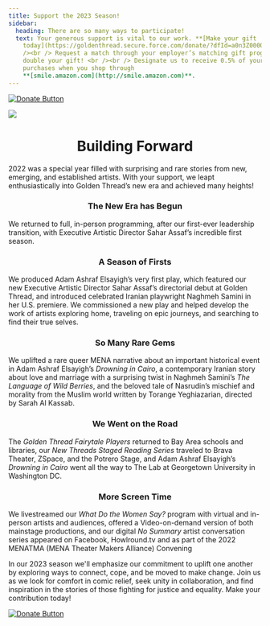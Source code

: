 ```yaml
---
title: Support the 2023 Season!
sidebar:
  heading: There are so many ways to participate!
  text: Your generous support is vital to our work. **[Make your gift
    today](https://goldenthread.secure.force.com/donate/?dfId=a0n3Z00000tn4RsQAI)**.	 <br
    /><br /> Request a match through your employer’s matching gift program and
    double your gift! <br /><br /> Designate us to receive 0.5% of your Amazon
    purchases when you shop through
    **[smile.amazon.com](http://smile.amazon.com)**.
---
```

[![Donate Button](/img/archive/2015/03/Donate-Button-400.jpg)](https://goldenthread.secure.force.com/donate/?dfId=a0n3Z00000tn4RsQAI)

![](/img/archive/2015/03/20thAnniversary-Line-1024x36.jpg)

# <center>Building Forward</center>

2022 was a special year filled with surprising and rare stories from new, emerging, and established artists. With your support, we leapt enthusiastically into Golden Thread’s new era and achieved many heights!

### **<center>The New Era has Begun<center>**

We returned to full, in-person programming, after our first-ever leadership transition, with Executive Artistic Director Sahar Assaf’s incredible first season.

### **<center>**A Season of Firsts**<center>**

We produced Adam Ashraf Elsayigh’s very first play, which featured our new Executive Artistic Director Sahar Assaf’s directorial debut at Golden Thread, and introduced celebrated Iranian playwright Naghmeh Samini in her U.S. premiere. We commissioned a new play and helped develop the work of artists exploring home, traveling on epic journeys, and searching to find their true selves.

### **<center>**So Many Rare Gems**<center>**

We uplifted a rare queer MENA narrative about an important historical event in Adam Ashraf Elsayigh’s *Drowning in Cairo*, a contemporary Iranian story about love and marriage with a surprising twist in Naghmeh Samini’s *The Language of Wild Berries*, and the beloved tale of Nasrudin’s mischief and morality from the Muslim world written by Torange Yeghiazarian, directed by Sarah Al Kassab.

### **<center>**We Went on the Road**<center>**

The *Golden Thread Fairytale Players* returned to Bay Area schools and libraries, our *New Threads Staged Reading Series* traveled to Brava Theater, ZSpace, and the Potrero Stage, and Adam Ashraf Elsayigh’s *Drowning in Cairo* went all the way to The Lab at Georgetown University in Washington DC.

### **<center>**More Screen Time**<center>**

We livestreamed our *What Do the Women Say?* program with virtual and in-person artists and audiences, offered a Video-on-demand version of both mainstage productions, and our digital *No Summary* artist conversation series appeared on Facebook, Howlround.tv and as part of the 2022 MENATMA (MENA Theater Makers Alliance) Convening

In our 2023 season we'll emphasize our commitment to uplift one another by exploring ways to connect, cope, and be moved to make change. Join us as we look for comfort in comic relief, seek unity in collaboration, and find inspiration in the stories of those fighting for justice and equality. Make your contribution today!



[![Donate Button](/img/archive/2015/03/Donate-Button-400.jpg)](https://goldenthread.secure.force.com/donate/?dfId=a0n3Z00000tn4RsQAI)